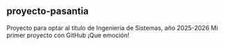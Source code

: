 ## proyecto-pasantia
Proyecto para optar al título de Ingeniería de Sistemas, año 2025-2026
Mi primer proyecto con GitHub
¡Que emoción!